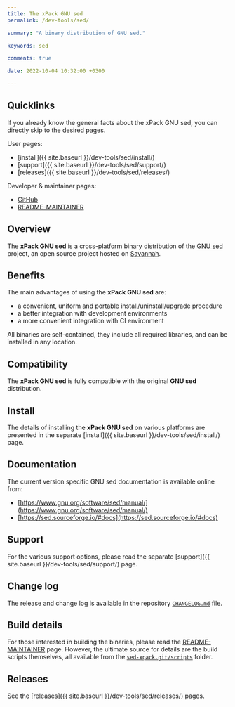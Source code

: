 ```yaml
---
title: The xPack GNU sed
permalink: /dev-tools/sed/

summary: "A binary distribution of GNU sed."

keywords: sed

comments: true

date: 2022-10-04 10:32:00 +0300

---
```


## Quicklinks

If you already know the general facts about the xPack GNU sed, you can
directly skip to the desired pages.

User pages:

- [install]({{ site.baseurl }}/dev-tools/sed/install/)
- [support]({{ site.baseurl }}/dev-tools/sed/support/)
- [releases]({{ site.baseurl }}/dev-tools/sed/releases/)

Developer & maintainer pages:

- [GitHub](https://github.com/xpack-dev-tools/sed-xpack/)
- [README-MAINTAINER](https://github.com/xpack-dev-tools/sed-xpack/blob/xpack/README-MAINTAINER.md)

## Overview

The **xPack GNU sed** is a cross-platform binary distribution of the
[GNU sed](https://www.gnu.org/software/sed/) project,
an open source project hosted on
[Savannah](https://git.savannah.gnu.org/gitweb/?p=sed.git).

## Benefits

The main advantages of using the **xPack GNU sed** are:

- a convenient, uniform and portable install/uninstall/upgrade procedure
- a better integration with development environments
- a more convenient integration with CI environment

All binaries are self-contained, they include all required libraries,
and can be installed in any location.

## Compatibility

The **xPack GNU sed** is fully compatible with the original **GNU sed**
distribution.

## Install

The details of installing the **xPack GNU sed** on various platforms are
presented in the separate
[install]({{ site.baseurl }}/dev-tools/sed/install/) page.

## Documentation

The current version specific GNU sed documentation is available online from:

- [https://www.gnu.org/software/sed/manual/](https://www.gnu.org/software/sed/manual/)
- [https://sed.sourceforge.io/#docs](https://sed.sourceforge.io/#docs)

## Support

For the various support options, please read the separate
[support]({{ site.baseurl }}/dev-tools/sed/support/) page.

## Change log

The release and change log is available in the repository
[`CHANGELOG.md`](https://github.com/xpack-dev-tools/sed-xpack/blob/xpack/CHANGELOG.md) file.

## Build details

For those interested in building the binaries, please read the
[README-MAINTAINER](https://github.com/xpack-dev-tools/sed-xpack/blob/xpack/README-MAINTAINER.md)
page.
However, the ultimate source for details are the build scripts themselves,
all available from the
[`sed-xpack.git/scripts`](https://github.com/xpack-dev-tools/sed-xpack/tree/xpack/scripts/)
folder.

## Releases

See the [releases]({{ site.baseurl }}/dev-tools/sed/releases/) pages.
